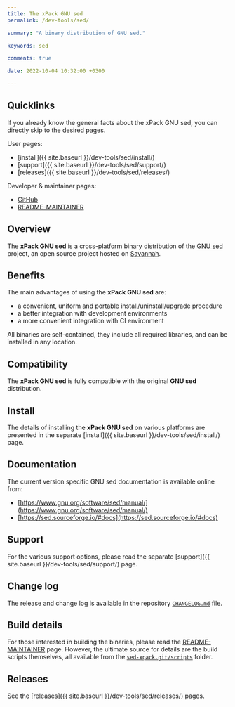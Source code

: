 ```yaml
---
title: The xPack GNU sed
permalink: /dev-tools/sed/

summary: "A binary distribution of GNU sed."

keywords: sed

comments: true

date: 2022-10-04 10:32:00 +0300

---
```


## Quicklinks

If you already know the general facts about the xPack GNU sed, you can
directly skip to the desired pages.

User pages:

- [install]({{ site.baseurl }}/dev-tools/sed/install/)
- [support]({{ site.baseurl }}/dev-tools/sed/support/)
- [releases]({{ site.baseurl }}/dev-tools/sed/releases/)

Developer & maintainer pages:

- [GitHub](https://github.com/xpack-dev-tools/sed-xpack/)
- [README-MAINTAINER](https://github.com/xpack-dev-tools/sed-xpack/blob/xpack/README-MAINTAINER.md)

## Overview

The **xPack GNU sed** is a cross-platform binary distribution of the
[GNU sed](https://www.gnu.org/software/sed/) project,
an open source project hosted on
[Savannah](https://git.savannah.gnu.org/gitweb/?p=sed.git).

## Benefits

The main advantages of using the **xPack GNU sed** are:

- a convenient, uniform and portable install/uninstall/upgrade procedure
- a better integration with development environments
- a more convenient integration with CI environment

All binaries are self-contained, they include all required libraries,
and can be installed in any location.

## Compatibility

The **xPack GNU sed** is fully compatible with the original **GNU sed**
distribution.

## Install

The details of installing the **xPack GNU sed** on various platforms are
presented in the separate
[install]({{ site.baseurl }}/dev-tools/sed/install/) page.

## Documentation

The current version specific GNU sed documentation is available online from:

- [https://www.gnu.org/software/sed/manual/](https://www.gnu.org/software/sed/manual/)
- [https://sed.sourceforge.io/#docs](https://sed.sourceforge.io/#docs)

## Support

For the various support options, please read the separate
[support]({{ site.baseurl }}/dev-tools/sed/support/) page.

## Change log

The release and change log is available in the repository
[`CHANGELOG.md`](https://github.com/xpack-dev-tools/sed-xpack/blob/xpack/CHANGELOG.md) file.

## Build details

For those interested in building the binaries, please read the
[README-MAINTAINER](https://github.com/xpack-dev-tools/sed-xpack/blob/xpack/README-MAINTAINER.md)
page.
However, the ultimate source for details are the build scripts themselves,
all available from the
[`sed-xpack.git/scripts`](https://github.com/xpack-dev-tools/sed-xpack/tree/xpack/scripts/)
folder.

## Releases

See the [releases]({{ site.baseurl }}/dev-tools/sed/releases/) pages.
